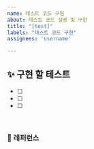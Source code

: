 ```yaml
---
name: 테스트 코드 구현
about: 테스트 코드 설명 및 구현
title: "[test]"
labels: "테스트 코드 구현"
assignees: 'username'

---
```


## ✨ 구현 할 테스트
- [ ] 
- [ ] 
- [ ] 

<br>

### 📕 레퍼런스 
